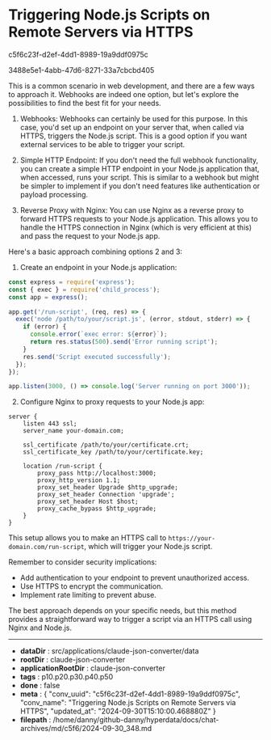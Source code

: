 # Triggering Node.js Scripts on Remote Servers via HTTPS

c5f6c23f-d2ef-4dd1-8989-19a9ddf0975c

3488e5e1-4abb-47d6-8271-33a7cbcbd405

 This is a common scenario in web development, and there are a few ways to approach it. Webhooks are indeed one option, but let's explore the possibilities to find the best fit for your needs.

1. Webhooks:
Webhooks can certainly be used for this purpose. In this case, you'd set up an endpoint on your server that, when called via HTTPS, triggers the Node.js script. This is a good option if you want external services to be able to trigger your script.

2. Simple HTTP Endpoint:
If you don't need the full webhook functionality, you can create a simple HTTP endpoint in your Node.js application that, when accessed, runs your script. This is similar to a webhook but might be simpler to implement if you don't need features like authentication or payload processing.

3. Reverse Proxy with Nginx:
You can use Nginx as a reverse proxy to forward HTTPS requests to your Node.js application. This allows you to handle the HTTPS connection in Nginx (which is very efficient at this) and pass the request to your Node.js app.

Here's a basic approach combining options 2 and 3:

1. Create an endpoint in your Node.js application:

```javascript
const express = require('express');
const { exec } = require('child_process');
const app = express();

app.get('/run-script', (req, res) => {
  exec('node /path/to/your/script.js', (error, stdout, stderr) => {
    if (error) {
      console.error(`exec error: ${error}`);
      return res.status(500).send('Error running script');
    }
    res.send('Script executed successfully');
  });
});

app.listen(3000, () => console.log('Server running on port 3000'));
```

2. Configure Nginx to proxy requests to your Node.js app:

```nginx
server {
    listen 443 ssl;
    server_name your-domain.com;

    ssl_certificate /path/to/your/certificate.crt;
    ssl_certificate_key /path/to/your/certificate.key;

    location /run-script {
        proxy_pass http://localhost:3000;
        proxy_http_version 1.1;
        proxy_set_header Upgrade $http_upgrade;
        proxy_set_header Connection 'upgrade';
        proxy_set_header Host $host;
        proxy_cache_bypass $http_upgrade;
    }
}
```

This setup allows you to make an HTTPS call to `https://your-domain.com/run-script`, which will trigger your Node.js script.

Remember to consider security implications:
- Add authentication to your endpoint to prevent unauthorized access.
- Use HTTPS to encrypt the communication.
- Implement rate limiting to prevent abuse.

The best approach depends on your specific needs, but this method provides a straightforward way to trigger a script via an HTTPS call using Nginx and Node.js.

---

* **dataDir** : src/applications/claude-json-converter/data
* **rootDir** : claude-json-converter
* **applicationRootDir** : claude-json-converter
* **tags** : p10.p20.p30.p40.p50
* **done** : false
* **meta** : {
  "conv_uuid": "c5f6c23f-d2ef-4dd1-8989-19a9ddf0975c",
  "conv_name": "Triggering Node.js Scripts on Remote Servers via HTTPS",
  "updated_at": "2024-09-30T15:10:00.468880Z"
}
* **filepath** : /home/danny/github-danny/hyperdata/docs/chat-archives/md/c5f6/2024-09-30_348.md